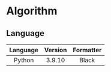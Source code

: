 # Algorithm

## Language

| Language | Version | Formatter |
|:--------:|:-------:|:---------:|
|  Python  | 3.9.10  |   Black   |
